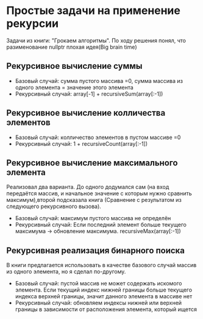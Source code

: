 # Простые задачи на применение рекурсии
Задачи из книги: "Грокаем алгоритмы". По ходу решения понял, что разименование nullptr плохая идея(Big brain time)
## Рекурсивное вычисление суммы
* Базовый случай: сумма пустого массива =0, сумма массива из одного элемента = значение этого элемента
* Рекурсивный случай: array[-1] + recursiveSum(array[:-1])
## Рекурсивное вычисление колличества элементов
* Базовый случай: колличество элементов в пустом массиве =0
* Рекурсивный случай: 1 + recursiveCount(array[:-1])
## Рекурсивное вычисление максимального элемента
Реализовал два варианта. До одного додумался сам (на вход передаётся массив, и начальное значение с которым нужно сравнить максимум),второй подсказала книга (Сравнение с результатом из следующего рекурсивного вызова).

* Базовый случай: максимум пустого массива не определён
* Рекурсивный случай: Если последний элемент больше текущего максимума -> обновление максимума. recursiveMax(array[:-1])

## Рекурсивная реализация бинарного поиска
В книги предлагается использовать в качестве базового случай массив из одного элемента, но я сделал по-другому.

* Базовый случай: пустой массив не может содержать искомого элемента. Если текущий индекс нижней границы больше текущего индекса верхней границы, значит данного элемента в массиве нет
* Рекурсивный случай: обновляем индексы нижней или верхней границы в зависимости от расположения элемента, который ищется